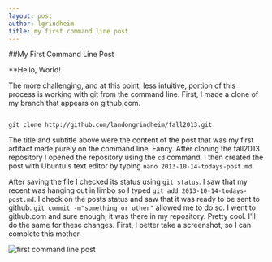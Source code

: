 ```yaml
---
layout: post
author: lgrindheim
title: my first command line post
---
```


##My First Command Line Post

**Hello, World!

The more challenging, and at this point, less intuitive, portion of this process is working with git from the command line. First, I made a clone of my branch that appears on github.com.

```

git clone http://github.com/landongrindheim/fall2013.git

```

The title and subtitle above were the content of the post that was my first artifact made purely on the command line. Fancy. After cloning the fall2013 repository I opened the repository using the `cd` command. I then created the post with Ubuntu's text editor by typing `nano 2013-10-14-todays-post.md`.

After saving the file I checked its status using `git status`. I saw that my recent was hanging out in limbo so I typed `git add 2013-10-14-todays-post.md`. I check on the posts status and saw that it was ready to be sent to github. `git commit -m"something or other"` allowed me to do so. I went to github.com and sure enough, it was there in my repository. Pretty cool. I'll do the same for these changes. First, I better take a screenshot, so I can complete this mother.


![first command line post](http://landonandjana.files.wordpress.com/2013/10/first-command-line.png?w=500&h=375) 
